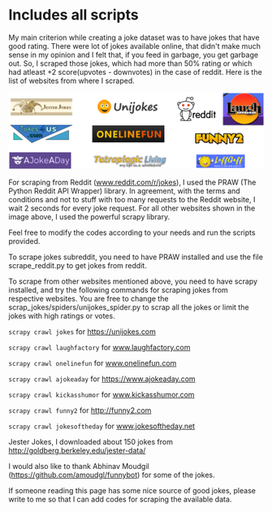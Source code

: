 # Includes all scripts 

My main criterion while creating a joke dataset was to have jokes that have good rating. There were lot of jokes available online, that didn't make much sense in my opinion and I felt that, if you feed in garbage, you get garbage out. So, I scraped those jokes, which had more than 50% rating or which had atleast +2 score(upvotes - downvotes) in the case of reddit. Here is the list of websites from where I scraped. 

![Alt text](joke_sources.png "Joke_Sources")

For scraping from Reddit (www.reddit.com/r/jokes), I used the PRAW (The Python Reddit API Wrapper) library. In agreement, with the terms and conditions and not to stuff with too many requests to the Reddit website, I wait 2 seconds for every joke request. For all other websites shown in the image above, I used the powerful scrapy library. 

Feel free to modify the codes according to your needs and run the scripts provided.

To scrape jokes subreddit, you need to have PRAW installed and use the file scrape_reddit.py to get jokes from reddit.

To scrape from other websites mentioned above, you need to have scrapy installed, and try the following commands for scraping jokes from respective websites. You are free to change the scrap_jokes/spiders/unijokes_spider.py to scrap all the jokes or limit the jokes with high ratings or votes. 

`scrapy crawl jokes` for https://unijokes.com 

`scrapy crawl laughfactory` for www.laughfactory.com

`scrapy crawl onelinefun` for www.onelinefun.com

`scrapy crawl ajokeaday` for https://www.ajokeaday.com

`scrapy crawl kickasshumor` for www.kickasshumor.com

`scrapy crawl funny2` for http://funny2.com

`scrapy crawl jokesoftheday` for www.jokesoftheday.net

Jester Jokes, I downloaded about 150 jokes from http://goldberg.berkeley.edu/jester-data/

I would also like to thank Abhinav Moudgil (https://github.com/amoudgl/funnybot) for some of the jokes. 

If someone reading this page has some nice source of good jokes, please write to me so that I can add codes for scraping the available data.
